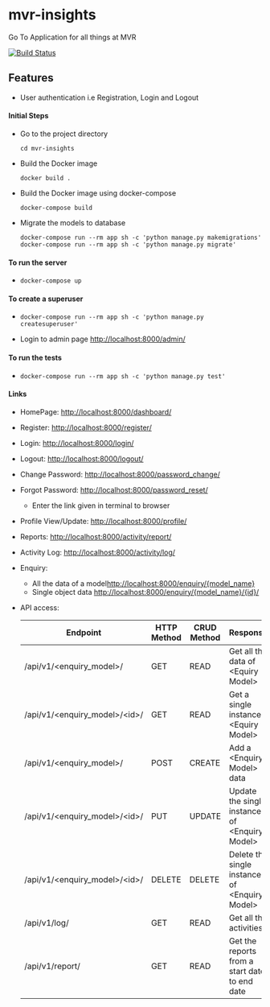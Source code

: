 # mvr-insights
Go To Application for all things at MVR

[![Build Status](https://travis-ci.org/S3Infosoft/mvr-insights.svg?branch=master)](https://travis-ci.org/S3Infosoft/mvr-insights)

## Features
- User authentication i.e Registration, Login and Logout


#### Initial Steps
- Go to the project directory
  ```
  cd mvr-insights
  ```
- Build the Docker image
  ```
  docker build .
  ```
- Build the Docker image using docker-compose
  ```
  docker-compose build
  ```
- Migrate the models to database
  ```
  docker-compose run --rm app sh -c 'python manage.py makemigrations'
  docker-compose run --rm app sh -c 'python manage.py migrate'
  ```


#### To run the server
-   ```
    docker-compose up
    ```
#### To create a superuser
- ```
  docker-compose run --rm app sh -c 'python manage.py createsuperuser'
  ```
- Login to admin page
  <http://localhost:8000/admin/>


#### To run the tests
- ```
  docker-compose run --rm app sh -c 'python manage.py test'
  ```


#### Links
- HomePage: <http://localhost:8000/dashboard/>
- Register: <http://localhost:8000/register/>
- Login: <http://localhost:8000/login/>
- Logout: <http://localhost:8000/logout/>
- Change Password: <http://localhost:8000/password_change/>
- Forgot Password: <http://localhost:8000/password_reset/>
  - Enter the link given in terminal to browser
- Profile View/Update: <http://localhost:8000/profile/>
- Reports: <http://localhost:8000/activity/report/>
- Activity Log: <http://localhost:8000/activity/log/>
- Enquiry:
  - All the data of a model<http://localhost:8000/enquiry/{model_name}>
  - Single object data <http://localhost:8000/enquiry/{model_name}/{id}/>
- API access:

  | **Endpoint**                  | **HTTP Method** | **CRUD Method** | **Response**                                  |
  |-------------------------------|-----------------|-----------------|-----------------------------------------------|
  | /api/v1/\<enquiry_model>/      | GET     | READ    | Get all the data of \<Equiry Model>            |
  | /api/v1/\<enquiry_model>/\<id>/ | GET     | READ    | Get a single instance \<Equiry Model>          |
  | /api/v1/\<enquiry_model>/      | POST    | CREATE  | Add a \<Enquiry Model> data                    |
  | /api/v1/\<enquiry_model>/\<id>/ | PUT     | UPDATE  | Update the single instance of \<Enquiry Model> |
  | /api/v1/\<enquiry_model>/\<id>/ | DELETE  | DELETE  | Delete the single instance of \<Enquiry Model> |
  | /api/v1/log/ | GET | READ | Get all the activities
  | /api/v1/report/ | GET| READ | Get the reports from a start date to end date
